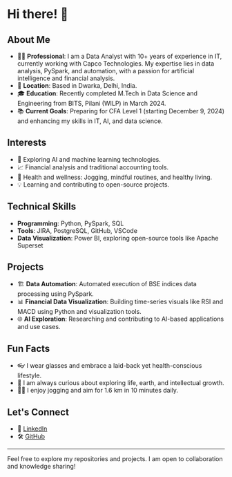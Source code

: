 # Hi there! 👋

## About Me

- 👩‍💻 **Professional**: I am a Data Analyst with 10+ years of experience in IT, currently working with Capco Technologies. My expertise lies in data analysis, PySpark, and automation, with a passion for artificial intelligence and financial analysis.
- 📍 **Location**: Based in Dwarka, Delhi, India.
- 🎓 **Education**: Recently completed M.Tech in Data Science and Engineering from BITS, Pilani (WILP) in March 2024.
- 📚 **Current Goals**: Preparing for CFA Level 1 (starting December 9, 2024) and enhancing my skills in IT, AI, and data science.

## Interests

- 🤖 Exploring AI and machine learning technologies.
- 📈 Financial analysis and traditional accounting tools.
- 🧘 Health and wellness: Jogging, mindful routines, and healthy living.
- 💡 Learning and contributing to open-source projects.

## Technical Skills

- **Programming**: Python, PySpark, SQL
- **Tools**: JIRA, PostgreSQL, GitHub, VSCode
- **Data Visualization**: Power BI, exploring open-source tools like Apache Superset

## Projects

- 🏗 **Data Automation**: Automated execution of BSE indices data processing using PySpark.
- 📊 **Financial Data Visualization**: Building time-series visuals like RSI and MACD using Python and visualization tools.
- 🌐 **AI Exploration**: Researching and contributing to AI-based applications and use cases.

## Fun Facts

- 👓 I wear glasses and embrace a laid-back yet health-conscious lifestyle.
- 🌟 I am always curious about exploring life, earth, and intellectual growth.
- 🏃‍♀️ I enjoy jogging and aim for 1.6 km in 10 minutes daily.

## Let's Connect

- 💼 [LinkedIn](https://www.linkedin.com/) 
- 🛠 [GitHub](https://github.com/)

---
Feel free to explore my repositories and projects. I am open to collaboration and knowledge sharing!
